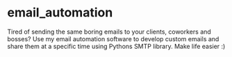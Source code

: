 # email_automation

Tired of sending the same boring emails to your clients, coworkers and bosses? Use my email automation software to develop custom emails and share them at a specific time using Pythons SMTP library. Make life easier :)

